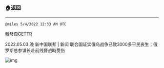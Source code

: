 ###  [:house:返回](README.md)
---


`@miles 5/4/2022 12:33 AM UTC`

[轉發自GETTR](https://gettr.com/post/p188b2y8d59)

2022.05.03  晚 新中国联邦 | 新闻   联合国证实俄乌战争已致3000多平民丧生；俄罗斯总参谋长赴前线督战時受伤

![img](https://media.gettr.com/group47/origin/2022/05/04/00/0d8f6f8e-fa75-3a9c-8c57-d11b264df2a9/6383d6c383a688bc0ce747d8282e44b3.jpeg)
